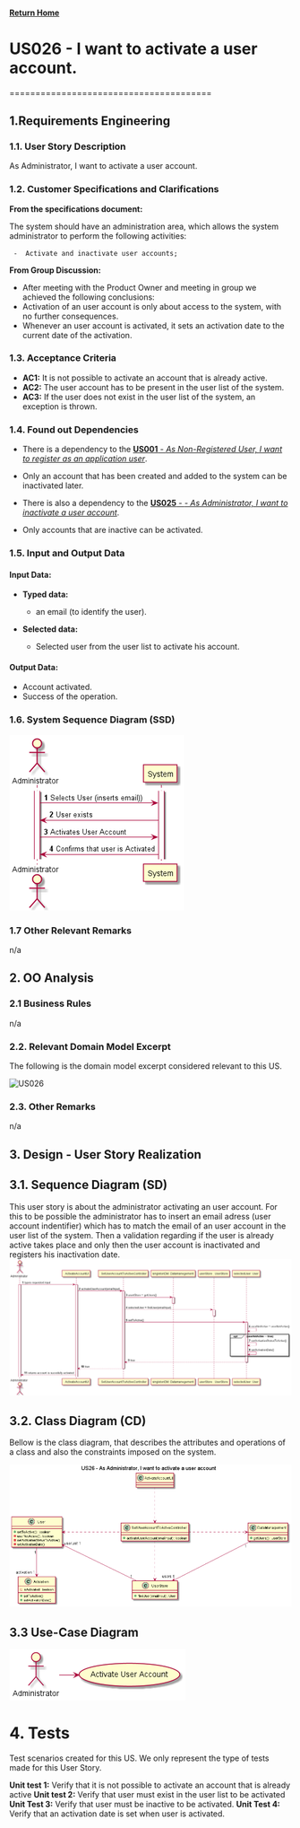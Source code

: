 #### [Return Home](/docs/README.md)
# US026 - I want to activate a user account.
=======================================


## **1.Requirements Engineering**

### **1.1. User Story Description**

As Administrator, I want to activate a user account.

### **1.2. Customer Specifications and Clarifications**

**From the specifications document:**

The system should have an administration area, which allows the system administrator to
perform the following activities:

     -  Activate and inactivate user accounts;

**From Group Discussion:**
- After meeting with the Product Owner and meeting in group we achieved the following conclusions:
- Activation of an user account is only about access to the system, with no further consequences.
- Whenever an user account is activated, it sets an activation date to the current date of the activation.

### **1.3. Acceptance Criteria**

* **AC1:** It is not possible to activate an account that is already active.
* **AC2:** The user account has to be present in the user list of the system.
* **AC3:** If the user does not exist in the user list of the system, an exception is thrown.

### **1.4. Found out Dependencies**

* There is a dependency to the [**US001** - *As Non-Registered User,
  I want to register as an application user*](/docs/sprint-A/US001).
* Only an account that has been created and added to the system can be inactivated later.

* There is also a dependency to the [**US025** - *- As Administrator, 
I want to inactivate a user account*](/docs/sprint-C/US025).
* Only accounts that are inactive can be activated.


### **1.5. Input and Output Data**

#### **Input Data:**

* **Typed data:**
    - an email (to identify the user).

* **Selected data:**
    - Selected user from the user list to activate his account.


#### **Output Data:**

- Account activated.
- Success of the operation.


### **1.6. System Sequence Diagram (SSD)**

![US026](/docs/sprint-C/US026/SystemSequenceDiagram/US26SSD.png)


### 1.7 Other Relevant Remarks
n/a

## 2. OO Analysis

### 2.1 Business Rules

n/a

### 2.2. Relevant Domain Model Excerpt
The following is the domain model excerpt considered relevant to this US.

![US026](/docs/sprint-C/US026/DomainModel/US26DM.png)

### 2.3. Other Remarks
n/a

## 3. Design - User Story Realization

## 3.1. Sequence Diagram (SD)
This user story is about the administrator activating an user account. For this to be possible
the administrator has to insert an email adress (user account indentifier) which has to match the email
of an user account in the user list of the system. Then a validation regarding if the user is already active
takes place and only then the user account is inactivated and registers his inactivation date.
![US025](/docs/sprint-C/US026/SequenceDiagram/US26SD.png)

## 3.2. Class Diagram (CD)
Bellow is the class diagram, that describes the attributes and operations of a class and also the constraints imposed on the system.

![US025](/docs/sprint-C/US026/ClassDiagram/US26CD.png)

## 3.3 Use-Case Diagram
![US026](/docs/sprint-C/US026/UseCaseDiagram/US26UCD.png)

# 4. Tests
Test scenarios created for this US.
We only represent the type of tests made for this User Story.

**Unit test 1:** Verify that it is not possible to activate an account that is already active
**Unit test 2:** Verify that user must exist in the user list to be activated
**Unit Test 3:** Verify that user must be inactive to be activated.
**Unit Test 4:** Verify that an activation date is set when user is activated.
